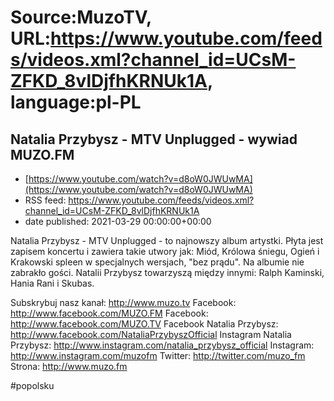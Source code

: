 # Source:MuzoTV, URL:https://www.youtube.com/feeds/videos.xml?channel_id=UCsM-ZFKD_8vlDjfhKRNUk1A, language:pl-PL

## Natalia Przybysz - MTV Unplugged - wywiad MUZO.FM
 - [https://www.youtube.com/watch?v=d8oW0JWUwMA](https://www.youtube.com/watch?v=d8oW0JWUwMA)
 - RSS feed: https://www.youtube.com/feeds/videos.xml?channel_id=UCsM-ZFKD_8vlDjfhKRNUk1A
 - date published: 2021-03-29 00:00:00+00:00

Natalia Przybysz - MTV Unplugged - to najnowszy album artystki. Płyta jest zapisem koncertu i zawiera takie utwory jak: Miód, Królowa śniegu, Ogień i Krakowski spleen w specjalnych wersjach, "bez prądu". Na albumie nie zabrakło gości. Natalii Przybysz towarzyszą między innymi: Ralph Kaminski, Hania Rani i Skubas. 

Subskrybuj nasz kanał: http://www.muzo.tv
Facebook: http://www.facebook.com/MUZO.FM
Facebook: http://www.facebook.com/MUZO.TV
Facebook Natalia Przybysz: http://www.facebook.com/NataliaPrzybyszOfficial
Instagram Natalia Przybysz: http://www.instagram.com/natalia_przybysz_official
Instagram: http://www.instagram.com/muzofm
Twitter: http://twitter.com/muzo_fm
Strona: http://www.muzo.fm 

#popolsku

